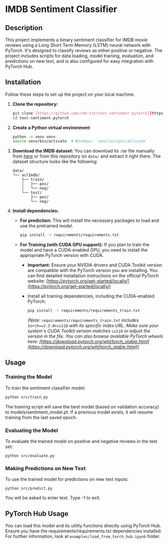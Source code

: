 # IMDB Sentiment Classifier

## Description

This project implements a binary sentiment classifier for IMDB movie reviews using a Long Short Term Memory (LSTM) neural network with PyTorch. It's designed to classify reviews as either positive or negative. The project includes scripts for data loading, model training, evaluation, and predictions on new text, and is also configured for easy integration with PyTorch Hub.

## Installation

Follow these steps to set up the project on your local machine.

1.  **Clone the repository:**
    ```bash
    git clone [https://github.com/r4m-t1n/text-sentiment-pytorch](https://github.com/r4m-t1n/text-sentiment-pytorch)
    cd text-sentiment-pytorch
    ```

2.  **Create a Python virtual environment**
    ```bash
    python -m venv venv
    source venv/bin/activate  # Windows: `venv\Scripts\activate`
    ```

3.  **Download the IMDB dataset:**
    You can download its .rar file manually from [here](https://ai.stanford.edu/~amaas/data/sentiment/) or from this repository on `data/` and extract it right there. The dataset structure looks like the following:
    ```
    data/
    └── aclImdb/
        ├── train/
        │   ├── pos/
        │   └── neg/
        └── test/
            ├── pos/
            └── neg/
    ```

4.  **Install dependencies:**

    * **For prediction:**
        This will install the necessary packages to load and use the pretrained model.
        ```bash
        pip install -r requirements/requirements.txt
        ```

    * **For Training (with CUDA GPU support):**
        If you plan to train the model and have a CUDA-enabled GPU, you need to install the appropriate PyTorch version with CUDA.

        * **Important:** Ensure your NVIDIA drivers and CUDA Toolkit version are compatible with the PyTorch version you are installing. You can find detailed installation instructions on the official PyTorch website: [https://pytorch.org/get-started/locally/](https://pytorch.org/get-started/locally/)

        * Install all training dependencies, including the CUDA-enabled PyTorch:
            ```bash
            pip install -r requirements/requirements_train.txt
            ```
            *(Note: `requirements/requirements_train.txt` includes `torch==2.3.0+cu118` with its specific index URL. Make sure your system's CUDA Toolkit version matches `cu118` or adjust the version in the file. You can also browse available PyTorch wheels here: [https://download.pytorch.org/whl/torch_stable.html](https://download.pytorch.org/whl/torch_stable.html))*

## Usage

### Training the Model

To train the sentiment classifier model:
```bash
python src/train.py
```
The training script will save the best model (based on validation accuracy) to models/sentiment_model.pt. If a previous model exists, it will resume training from the last saved epoch.

### Evaluating the Model

To evaluate the trained model on positive and negative reviews in the test set:
```
python src/evaluate.py
```

### Making Predictions on New Text

To use the trained model for predictions on new text inputs:
```
python src/predict.py
```
You will be asked to enter text. Type -1 to exit.

## PyTorch Hub Usage

You can load this model and its utility functions directly using PyTorch Hub. Ensure you have the requirements/requirements.txt dependencies installed. For further information, look at `examples/load_from_torch_hub.ipynb` folder.